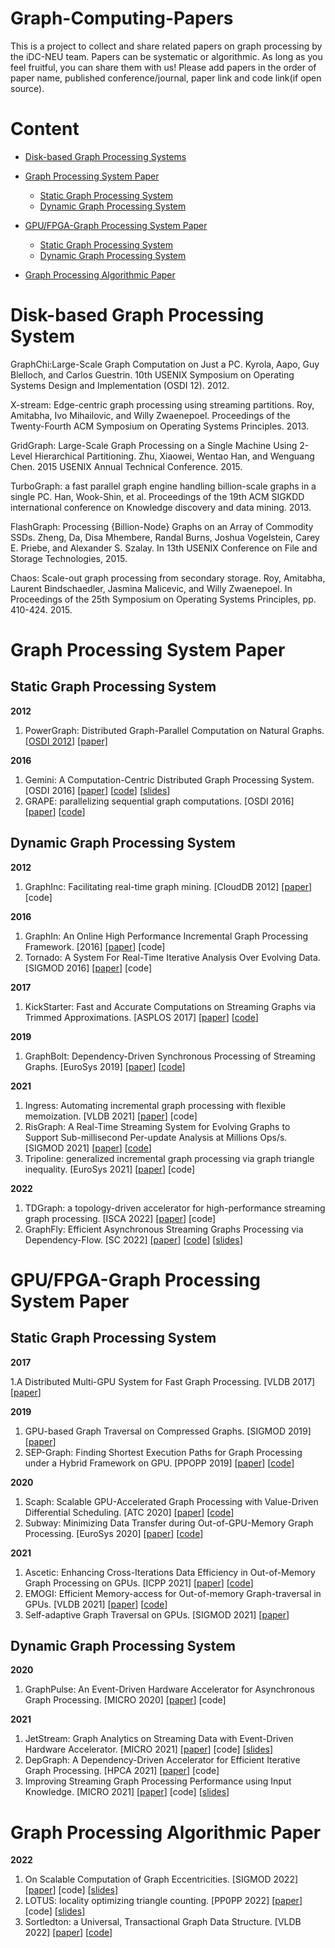# Graph-Computing-Papers
This is a project to collect and share related papers on graph processing by the iDC-NEU team. Papers can be systematic or algorithmic. As long as you feel fruitful, you can share them with us! Please add papers in the order of paper name, published conference/journal, paper link and code link(if open source).
# Content
- [Disk-based Graph Processing Systems](#Disk-based-Graph-Processing-System)
- [Graph Processing System Paper](#Graph-Processing-System-Paper)
  
  - [Static Graph Processing System](#Static-Graph-Processing-System)
  - [Dynamic Graph Processing System](#Dynamic-Graph-Processing-System)
  
- [GPU/FPGA-Graph Processing System Paper](#GPU/FPGA-Graph-Processing-System-Paper)

  - [Static Graph Processing System](#GPU/FPGA-Static-Graph-Processing-System)
  - [Dynamic Graph Processing System](#GPU/FPGA-Dynamic-Graph-Processing-System)

- [Graph Processing  Algorithmic Paper](#GNN-Algorithmic-Paper)

# <span id = "Disk-based-Graph-Processing-System">Disk-based Graph Processing System</span>

GraphChi:Large-Scale Graph Computation on Just a PC. Kyrola, Aapo, Guy Blelloch, and Carlos Guestrin. 10th USENIX Symposium on Operating Systems Design and Implementation (OSDI 12). 2012.

X-stream: Edge-centric graph processing using streaming partitions. Roy, Amitabha, Ivo Mihailovic, and Willy Zwaenepoel. Proceedings of the Twenty-Fourth ACM Symposium on Operating Systems Principles. 2013.

GridGraph: Large-Scale Graph Processing on a Single Machine Using 2-Level Hierarchical Partitioning. Zhu, Xiaowei, Wentao Han, and Wenguang Chen. 2015 USENIX Annual Technical Conference. 2015.

TurboGraph: a fast parallel graph engine handling billion-scale graphs in a single PC. Han, Wook-Shin, et al.  Proceedings of the 19th ACM SIGKDD international conference on Knowledge discovery and data mining. 2013.

FlashGraph: Processing {Billion-Node} Graphs on an Array of Commodity SSDs. Zheng, Da, Disa Mhembere, Randal Burns, Joshua Vogelstein, Carey E. Priebe, and Alexander S. Szalay. In 13th USENIX Conference on File and Storage Technologies, 2015.

Chaos: Scale-out graph processing from secondary storage. Roy, Amitabha, Laurent Bindschaedler, Jasmina Malicevic, and Willy Zwaenepoel. In Proceedings of the 25th Symposium on Operating Systems Principles, pp. 410-424. 2015.

# <span id = "Graph-Processing-System-Paper">Graph Processing System Paper</span>
## <span id = "Static-Graph-Processing-System">Static Graph Processing System</span>
**2012**

1. PowerGraph: Distributed Graph-Parallel Computation on Natural Graphs. [[OSDI 2012](https://dl.acm.org/doi/proceedings/10.5555/2387880)] [[paper]](https://dl.acm.org/doi/10.5555/2387880.2387883)

**2016**

1. Gemini: A Computation-Centric Distributed Graph Processing System. [OSDI 2016] [[paper](https://dl.acm.org/doi/10.5555/3026877.3026901)] [[code](https://github.com/thu-pacman/GeminiGraph)] [[slides](https://www.usenix.org/sites/default/files/conference/protected-files/osdi16_slides_zhu.pdf)]
2. GRAPE: parallelizing sequential graph computations.  [OSDI 2016] [[paper](https://dl.acm.org/doi/10.14778/3137765.3137801)] [[code](https://github.com/alibaba/libgrape-lite)]



## <span id = "Dynamic-Graph-Processing-System">Dynamic Graph Processing System</span>

**2012**

1. GraphInc: Facilitating real-time graph mining.  [CloudDB 2012] [[paper](https://dl.acm.org/doi/10.1145/2390021.2390023)] [code]

**2016**

1. GraphIn: An Online High Performance Incremental Graph Processing Framework.  [2016] [[paper](https://dl.acm.org/doi/10.1007/978-3-319-43659-3_24)] [code]
2. Tornado: A System For Real-Time Iterative Analysis Over Evolving Data.  [SIGMOD 2016] [[paper](https://dl.acm.org/doi/epdf/10.1145/2882903.2882950)] [code]

**2017**

1. KickStarter: Fast and Accurate Computations on Streaming Graphs via Trimmed Approximations.  [ASPLOS  2017] [[paper](https://dl.acm.org/doi/10.1145/3037697.3037748)] [[code](https://github.com/pdclab/graphbolt)]

**2019**

1. GraphBolt: Dependency-Driven Synchronous Processing of Streaming Graphs.  [EuroSys 2019] [[paper](https://dl.acm.org/doi/10.1145/3302424.3303974)] [[code](https://github.com/pdclab/graphbolt)]

**2021**

1. Ingress: Automating incremental graph processing with flexible memoization.  [VLDB 2021] [[paper](https://dl.acm.org/doi/10.14778/3461535.3461550)] [code]
2.  RisGraph: A Real-Time Streaming System for Evolving Graphs to Support Sub-millisecond Per-update Analysis at Millions Ops/s.  [SIGMOD 2021] [[paper](https://dl.acm.org/doi/10.1145/3448016.3457263)] [[code](https://github.com/thu-pacman/RisGraph)]
3. Tripoline: generalized incremental graph processing via graph triangle inequality.  [EuroSys 2021] [[paper](https://dl.acm.org/doi/10.1145/3447786.3456226)] [code]

**2022**
1. TDGraph: a topology-driven accelerator for high-performance streaming graph processing. [ISCA 2022] [[paper](https://dl.acm.org/doi/abs/10.1145/3470496.3527409)] [code]
2. GraphFly: Efficient Asynchronous Streaming Graphs Processing via Dependency-Flow. [SC 2022] [[paper](https://www.computer.org/csdl/proceedings-article/sc/2022/544400a632/1I0bT0fhTqM)] [[code](https://github.com/GFLY-PAPER/GraphFly)] [[slides](./slides/SC20-graphfly.pptx)]



# <span id = "GPU/FPGA-Graph-Processing-System-Paper">GPU/FPGA-Graph Processing System Paper</span>

## <span id = "GPU/FPGA-Static-Graph-Processing-System">Static Graph Processing System</span>
**2017**

1.A Distributed Multi-GPU System for Fast Graph Processing. [VLDB 2017] [[paper](http://www.vldb.org/pvldb/vol11/p297-jia.pdf)]

**2019**

1. GPU-based Graph Traversal on Compressed Graphs. [SIGMOD 2019] [[paper](https://dl.acm.org/doi/pdf/10.1145/3299869.3319871)]
2. SEP-Graph: Finding Shortest Execution Paths for Graph Processing under a Hybrid Framework on GPU. [PPOPP 2019] [[paper](https://dl.acm.org/doi/pdf/10.1145/3293883.3295733)] [[code](https://github.com/SEP-Graph/sep-graph.git)]

**2020**

1. Scaph: Scalable GPU-Accelerated Graph Processing with Value-Driven Differential Scheduling. [ATC 2020] [[paper](https://www.usenix.org/system/files/atc20-zheng.pdf)] [[code](https://github.com/ftxj/Scaph.git)]
2. Subway: Minimizing Data Transfer during Out-of-GPU-Memory Graph Processing. [EuroSys 2020] [[paper](https://dl.acm.org/doi/pdf/10.1145/3342195.3387537)] [[code](https://github.com/AutomataLab/Subway.git)]

**2021**

1. Ascetic: Enhancing Cross-Iterations Data Efficiency in Out-of-Memory Graph Processing on GPUs. [ICPP 2021] [[paper](https://dl.acm.org/doi/pdf/10.1145/3472456.3472457)] [[code](https://github.com/NKU-EmbeddedSystem/Ascetic.git)]
2. EMOGI: Efficient Memory-access for Out-of-memory Graph-traversal in GPUs.  [VLDB 2021] [[paper](http://www.vldb.org/pvldb/vol14/p114-min.pdf)] [[code](https://github.com/illinois-impact/EMOGI.git)]
3. Self-adaptive Graph Traversal on GPUs. [SIGMOD 2021] [[paper](https://dl.acm.org/doi/pdf/10.1145/3448016.3457279)]
## <span id = "GPU/FPGA-Dynamic-Graph-Processing-System">Dynamic Graph Processing System</span>

**2020**

1. GraphPulse: An Event-Driven Hardware Accelerator for Asynchronous Graph Processing. [MICRO 2020] [[paper](https://ieeexplore.ieee.org/document/9251946)] [code]

**2021**


  1.  JetStream: Graph Analytics on Streaming Data with Event-Driven Hardware Accelerator. [MICRO 2021] [[paper](https://dl.acm.org/doi/abs/10.1145/3466752.3480126)] [code] [[slides](./slides/JetStream.pptx)]
  2.  DepGraph: A Dependency-Driven Accelerator for Efficient Iterative Graph Processing. [HPCA 2021] [[paper](https://ieeexplore.ieee.org/abstract/document/9407071)] [code]
  3.  Improving Streaming Graph Processing Performance using Input Knowledge. [MICRO 2021] [[paper](https://dl.acm.org/doi/10.1145/3466752.3480096)] [code] [[slides](./slides/micro21-ABR.pptx)]



# <span id = "Graph-Processing-Algorithmic-Paper">Graph Processing  Algorithmic Paper</span>

**2022**


  1.  On Scalable Computation of Graph Eccentricities. [SIGMOD 2022] [[paper](https://dl.acm.org/doi/10.1145/3514221.3517874)] [code] [[slides](./slides/IFECC.pptx)]
  2.  LOTUS: locality optimizing triangle counting. [PP0PP 2022] [[paper](https://dl.acm.org/doi/10.1145/3503221.3508402)] [code] [[slides](./slides/LOTUS.pptx)]
  3. Sortledton: a Universal, Transactional Graph Data Structure. [VLDB 2022] [[paper](https://www.vldb.org/pvldb/vol15/p1173-fuchs.pdf)] [[code](https://gitlab.db.in.tum.de/per.fuchs/sortledton/)]




